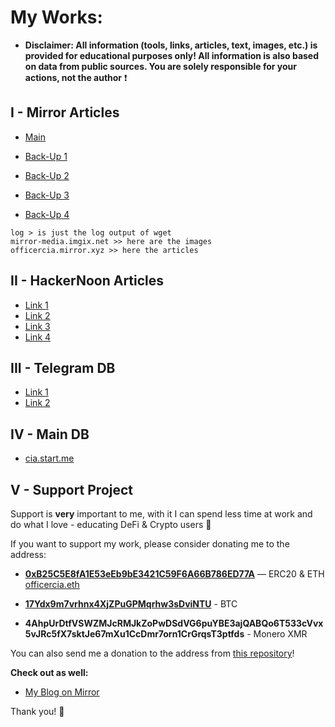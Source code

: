 # My Works:

- **Disclaimer: All information (tools, links, articles, text, images, etc.) is provided for educational purposes only! All information is also based on data from public sources. You are solely responsible for your actions, not the author** ❗️

## I - Mirror Articles

- [Main](https://officercia.mirror.xyz)

- [Back-Up 1](https://ipfs.io/ipfs/bafybeieyuhqbs24jygxsiayamjxz5nez4nrbfolsm6sfnznoybgp2zfhha)
- [Back-Up 2](https://cloudflare-ipfs.com/ipfs/bafybeieyuhqbs24jygxsiayamjxz5nez4nrbfolsm6sfnznoybgp2zfhha)
- [Back-Up 3](https://ipfs.infura.io:5001/api/v0/cat?arg=bafybeieyuhqbs24jygxsiayamjxz5nez4nrbfolsm6sfnznoybgp2zfhha)
- [Back-Up 4](https://gateway.ipfs.io/ipfs/bafybeieyuhqbs24jygxsiayamjxz5nez4nrbfolsm6sfnznoybgp2zfhha)

```
log > is just the log output of wget
mirror-media.imgix.net >> here are the images
officercia.mirror.xyz >> here the articles
```

## II - HackerNoon Articles

- [Link 1](https://ipfs.io/ipfs/bafybeien7b6v2ufeh4gnv24cklptydcmvstfmzumjauscwcsrocnihr6ya)
- [Link 2](https://cloudflare-ipfs.com/ipfs/bafybeien7b6v2ufeh4gnv24cklptydcmvstfmzumjauscwcsrocnihr6ya)
- [Link 3](https://ipfs.infura.io:5001/api/v0/cat?arg=bafybeien7b6v2ufeh4gnv24cklptydcmvstfmzumjauscwcsrocnihr6ya)
- [Link 4](https://gateway.ipfs.io/ipfs/bafybeien7b6v2ufeh4gnv24cklptydcmvstfmzumjauscwcsrocnihr6ya)

## III - Telegram DB

- [Link 1](https://t.me/officer_cia)
- [Link 2](https://t.me/s/officer_cia)

## IV - Main DB

- [cia.start.me](cia.start.me)

## V - Support Project

Support is **very** important to me, with it I can spend less time at work and do what I love - educating DeFi & Crypto users :sparkling_heart:

If you want to support my work, please consider donating me to the address:

- **[0xB25C5E8fA1E53eEb9bE3421C59F6A66B786ED77A](https://etherscan.io/address/0xB25C5E8fA1E53eEb9bE3421C59F6A66B786ED77A)** — ERC20 & ETH [officercia.eth](https://etherscan.io/enslookup-search?search=officercia.eth)

- **[17Ydx9m7vrhnx4XjZPuGPMqrhw3sDviNTU](https://blockchair.com/bitcoin/address/17Ydx9m7vrhnx4XjZPuGPMqrhw3sDviNTU)** - BTC

- **4AhpUrDtfVSWZMJcRMJkZoPwDSdVG6puYBE3ajQABQo6T533cVvx5vJRc5fX7sktJe67mXu1CcDmr7orn1CrGrqsT3ptfds** - Monero XMR

You can also send me a donation to the address from [this repository](https://github.com/OffcierCia/support)!

**Check out as well:**

- [My Blog on Mirror](https://officercia.mirror.xyz/UpFfG7-1E4SDJttnmuQ7v4BMc4KrCXzo80vtx7qV-YY)

Thank you! 🙏 

#
